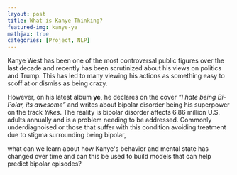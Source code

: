 ```yaml
---
layout: post
title: What is Kanye Thinking?
featured-img: kanye-ye
mathjax: true
categories: [Project, NLP]
---
```



Kanye West has been one of the most controversal public figures over the last decade and recently has been scrutinized about his views on politics and Trump. This has led to many viewing his actions as something easy to scoff at or dismiss as being crazy.

However, on his latest album __ye__, he declares on the cover _“I hate being Bi-Polar, its awesome”_ and writes about bipolar disorder being his superpower on the track _Yikes_. The reality is bipolar disorder affects 6.86 million U.S. adults annually and is a problem needing to be addressed. Commonly underdiagnoised or those that suffer with this condition avoiding treatment due to stigma surrounding being bipolar,



what can we learn about how Kanye's behavior and mental state has changed over time and can this be used to build models that can help predict bipolar episodes?


